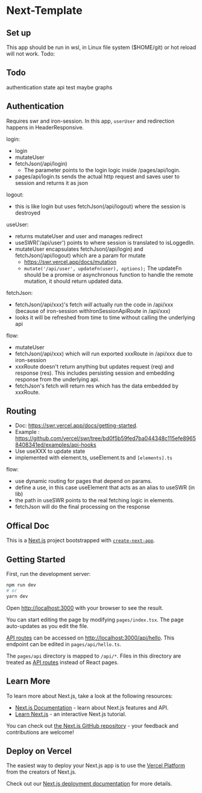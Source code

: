 # Next-Template
## Set up
This app should be run in wsl, in Linux file system ($HOME/git) or hot reload will not work. Todo:

## Todo
authentication
state
api
test
maybe graphs

## Authentication
Requires swr and iron-session.
In this app, `userUser` and redirection happens in HeaderResponsive.

login:
- login
- mutateUser
- fetchJson(/api/login) 
  - The parameter points to the login logic inside /pages/api/login.
- pages/api/login.ts sends the actual http request and saves user to session and returns it as json

logout:
- this is like login but uses fetchJson(/api/logout) where the session is destroyed 

useUser:
- returns mutateUser and user and manages redirect
- useSWR<User>('/api/user') points to where session is translated to isLoggedIn.
- mutateUser encapsulates fetchJson(/api/login) and fetchJson(/api/logout) which are a param for mutate
  - https://swr.vercel.app/docs/mutation
  - `mutate('/api/user', updateFn(user), options);` The updateFn should be a promise or asynchronous function to handle the remote mutation, it should return updated data.

fetchJson:
- fetchJson(/api/xxx)'s fetch *will* actually run the code in /api/xxx (because of iron-session withIronSessionApiRoute in /api/xxx)
- looks it will be refreshed from time to time without calling the underlying api

flow:
- mutateUser
- fetchJson(/api/xxx) which will run exported xxxRoute in /api/xxx due to iron-session
- xxxRoute doesn't return anything but updates request (req) and response (res). This includes persisting session and embedding response from the underlying api.
- fetchJson's fetch will return res which has the data embedded by xxxRoute.


## Routing
- Doc: https://swr.vercel.app/docs/getting-started.
- Example : https://github.com/vercel/swr/tree/bd0f5b59fed7ba044348c115efe89658408341ed/examples/api-hooks
- Use useXXX to update state
- implemented with element.ts, useElement.ts and `[elements].ts`

flow:
- use dynamic routing for pages that depend on params. 
- define a use, in this case useElement that acts as an alias to useSWR (in lib)
- the path in useSWR points to the real fetching logic in elements. 
- fetchJson will do the final processing on the response

## Offical Doc
This is a [Next.js](https://nextjs.org/) project bootstrapped with [`create-next-app`](https://github.com/vercel/next.js/tree/canary/packages/create-next-app).

## Getting Started

First, run the development server:

```bash
npm run dev
# or
yarn dev
```

Open [http://localhost:3000](http://localhost:3000) with your browser to see the result.

You can start editing the page by modifying `pages/index.tsx`. The page auto-updates as you edit the file.

[API routes](https://nextjs.org/docs/api-routes/introduction) can be accessed on [http://localhost:3000/api/hello](http://localhost:3000/api/hello). This endpoint can be edited in `pages/api/hello.ts`.

The `pages/api` directory is mapped to `/api/*`. Files in this directory are treated as [API routes](https://nextjs.org/docs/api-routes/introduction) instead of React pages.

## Learn More

To learn more about Next.js, take a look at the following resources:

- [Next.js Documentation](https://nextjs.org/docs) - learn about Next.js features and API.
- [Learn Next.js](https://nextjs.org/learn) - an interactive Next.js tutorial.

You can check out [the Next.js GitHub repository](https://github.com/vercel/next.js/) - your feedback and contributions are welcome!

## Deploy on Vercel

The easiest way to deploy your Next.js app is to use the [Vercel Platform](https://vercel.com/new?utm_medium=default-template&filter=next.js&utm_source=create-next-app&utm_campaign=create-next-app-readme) from the creators of Next.js.

Check out our [Next.js deployment documentation](https://nextjs.org/docs/deployment) for more details.
